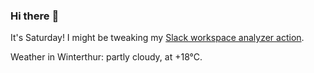 ### Hi there :wave:

It's Saturday! I might be tweaking my [Slack workspace analyzer action](https://github.com/bewuethr/slack-analyzer).

Weather in Winterthur: partly cloudy, at +18°C.
